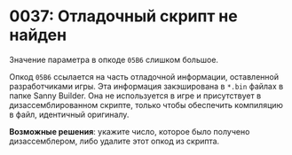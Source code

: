 # 0037: Отладочный скрипт не найден

Значение параметра в опкоде `05B6` слишком большое.

Опкод `05B6` ссылается на часть отладочной информации, оставленной разработчиками игры. Эта информация закэширована в `*.bin` файлах в папке Sanny Builder. Она не используется в игре и присутствует в дизассемблированном скрипте, только чтобы обеспечить компиляцию в файл, идентичный оригиналу.

**Возможные решения**: укажите число, которое было получено дизассемблером, либо удалите этот опкод из скрипта.

